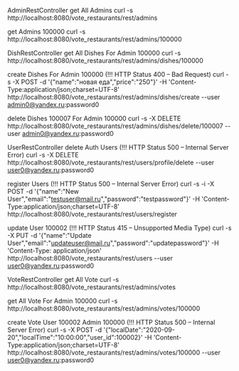 AdminRestController
get All Admins
curl -s http://localhost:8080/vote_restaurants/rest/admins

get Admins 100000
curl -s http://localhost:8080/vote_restaurants/rest/admins/100000

DishRestController
get All Dishes For Admin 100000
curl -s http://localhost:8080/vote_restaurants/rest/admins/dishes/100000

create Dishes For Admin 100000 (!!! HTTP Status 400 – Bad Request)
curl -s -X POST -d '{"name":"новая еда","price":"250"}' -H 'Content-Type:application/json;charset=UTF-8' http://localhost:8080/vote_restaurants/rest/admins/dishes/create --user admin0@yandex.ru:password0

delete Dishes 100007 For Admin 100000
curl -s -X DELETE http://localhost:8080/vote_restaurants/rest/admins/dishes/delete/100007 --user admin0@yandex.ru:password0

UserRestController
delete Auth Users (!!! HTTP Status 500 – Internal Server Error)
curl -s -X DELETE http://localhost:8080/vote_restaurants/rest/users/profile/delete --user user0@yandex.ru:password0

register Users (!!! HTTP Status 500 – Internal Server Error)
curl -s -i -X POST -d '{"name":"New User","email":"testuser@mail.ru","password":"testpassword"}' -H 'Content-Type:application/json;charset=UTF-8' http://localhost:8080/vote_restaurants/rest/users/register

update User 100002 (!!! HTTP Status 415 – Unsupported Media Type)
curl -s -X PUT -d '{"name":"Update User","email":"updateuser@mail.ru","password":"updatepassword"}' -H 'Content-Type: application/json' http://localhost:8080/vote_restaurants/rest/users --user user0@yandex.ru:password0

VoteRestController
get All Vote
curl -s http://localhost:8080/vote_restaurants/rest/admins/votes

get All Vote For Admin 100000
curl -s http://localhost:8080/vote_restaurants/rest/admins/votes/100000

create Vote User 100002 Admin 100000 (!!! HTTP Status 500 – Internal Server Error)
curl -s -X POST -d '{"localDate":"2020-09-20","localTime":"10:00:00","user_id":100002}' -H 'Content-Type:application/json;charset=UTF-8' http://localhost:8080/vote_restaurants/rest/admins/votes/100000 --user user0@yandex.ru:password0